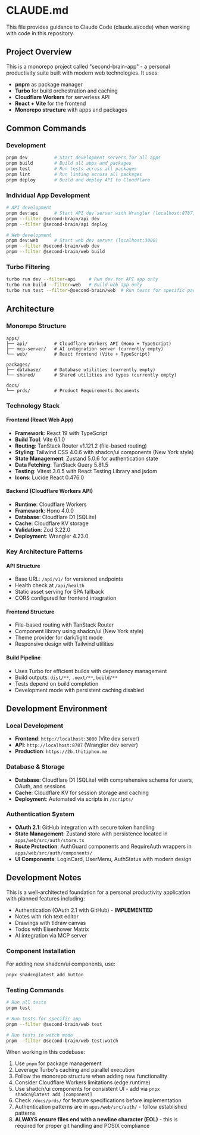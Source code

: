 # CLAUDE.md

This file provides guidance to Claude Code (claude.ai/code) when working with code in this repository.

## Project Overview

This is a monorepo project called "second-brain-app" - a personal productivity suite built with modern web technologies. It uses:

- **pnpm** as package manager
- **Turbo** for build orchestration and caching
- **Cloudflare Workers** for serverless API
- **React + Vite** for the frontend
- **Monorepo structure** with apps and packages

## Common Commands

### Development

```bash
pnpm dev          # Start development servers for all apps
pnpm build        # Build all apps and packages
pnpm test         # Run tests across all packages
pnpm lint         # Run linting across all packages
pnpm deploy       # Build and deploy API to Cloudflare
```

### Individual App Development

```bash
# API development
pnpm dev:api      # Start API dev server with Wrangler (localhost:8787)
pnpm --filter @second-brain/api dev
pnpm --filter @second-brain/api deploy

# Web development
pnpm dev:web      # Start web dev server (localhost:3000)
pnpm --filter @second-brain/web dev
pnpm --filter @second-brain/web build
```

### Turbo Filtering

```bash
turbo run dev --filter=api     # Run dev for API app only
turbo run build --filter=web   # Build web app only
turbo run test --filter=@second-brain/web  # Run tests for specific package
```

## Architecture

### Monorepo Structure

```plain
apps/
├── api/          # Cloudflare Workers API (Hono + TypeScript)
├── mcp-server/   # AI integration server (currently empty)
└── web/          # React frontend (Vite + TypeScript)

packages/
├── database/     # Database utilities (currently empty)
└── shared/       # Shared utilities and types (currently empty)

docs/
└── prds/         # Product Requirements Documents
```

### Technology Stack

#### Frontend (React Web App)

- **Framework**: React 19 with TypeScript
- **Build Tool**: Vite 6.1.0
- **Routing**: TanStack Router v1.121.2 (file-based routing)
- **Styling**: Tailwind CSS 4.0.6 with shadcn/ui components (New York style)
- **State Management**: Zustand 5.0.6 for authentication state
- **Data Fetching**: TanStack Query 5.81.5
- **Testing**: Vitest 3.0.5 with React Testing Library and jsdom
- **Icons**: Lucide React 0.476.0

#### Backend (Cloudflare Workers API)

- **Runtime**: Cloudflare Workers
- **Framework**: Hono 4.0.0
- **Database**: Cloudflare D1 (SQLite)
- **Cache**: Cloudflare KV storage
- **Validation**: Zod 3.22.0
- **Deployment**: Wrangler 4.23.0

### Key Architecture Patterns

#### API Structure

- Base URL: `/api/v1/` for versioned endpoints
- Health check at `/api/health`
- Static asset serving for SPA fallback
- CORS configured for frontend integration

#### Frontend Structure

- File-based routing with TanStack Router
- Component library using shadcn/ui (New York style)
- Theme provider for dark/light mode
- Responsive design with Tailwind utilities

#### Build Pipeline

- Uses Turbo for efficient builds with dependency management
- Build outputs: `dist/**`, `.next/**`, `build/**`
- Tests depend on build completion
- Development mode with persistent caching disabled

## Development Environment

### Local Development

- **Frontend**: `http://localhost:3000` (Vite dev server)
- **API**: `http://localhost:8787` (Wrangler dev server)
- **Production**: `https://2b.thitiphon.me`

### Database & Storage

- **Database**: Cloudflare D1 (SQLite) with comprehensive schema for users, OAuth, and sessions
- **Cache**: Cloudflare KV for session storage and caching
- **Deployment**: Automated via scripts in `/scripts/`

### Authentication System

- **OAuth 2.1**: GitHub integration with secure token handling
- **State Management**: Zustand store with persistence located in `apps/web/src/auth/store.ts`
- **Route Protection**: AuthGuard components and RequireAuth wrappers in `apps/web/src/auth/components/`
- **UI Components**: LoginCard, UserMenu, AuthStatus with modern design

## Development Notes

This is a well-architected foundation for a personal productivity application with planned features including:

- Authentication (OAuth 2.1 with GitHub) - **IMPLEMENTED**
- Notes with rich text editor
- Drawings with tldraw canvas
- Todos with Eisenhower Matrix
- AI integration via MCP server

### Component Installation

For adding new shadcn/ui components, use:

```bash
pnpx shadcn@latest add button
```

### Testing Commands

```bash
# Run all tests
pnpm test

# Run tests for specific app
pnpm --filter @second-brain/web test

# Run tests in watch mode
pnpm --filter @second-brain/web test:watch
```

When working in this codebase:

1. Use `pnpm` for package management
2. Leverage Turbo's caching and parallel execution
3. Follow the monorepo structure when adding new functionality
4. Consider Cloudflare Workers limitations (edge runtime)
5. Use shadcn/ui components for consistent UI - add via `pnpx shadcn@latest add [component]`
6. Check `/docs/prds/` for feature specifications before implementation
7. Authentication patterns are in `apps/web/src/auth/` - follow established patterns
8. **ALWAYS ensure files end with a newline character (EOL)** - this is required for proper git handling and POSIX compliance
